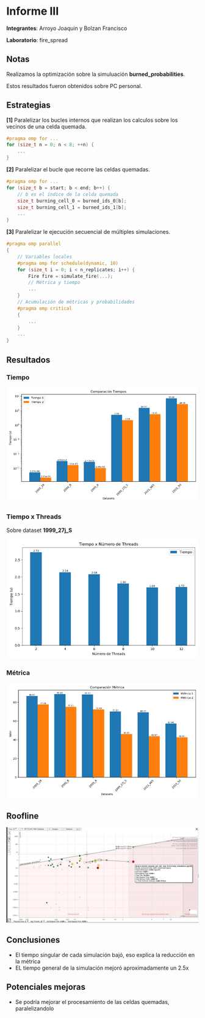 # Informe III

__Integrantes__: Arroyo Joaquin y Bolzan Francisco

__Laboratorio__: fire_spread

## Notas

Realizamos la optimización sobre la simuluación __burned_probabilities__.

Estos resultados fueron obtenidos sobre PC personal.

## Estrategias

__[1]__ Paralelizar los bucles internos que realizan los calculos sobre los vecinos de una celda quemada.

```cpp
#pragma omp for ...
for (size_t n = 0; n < 8; ++n) {
    ...
}
```

__[2]__ Paralelizar el bucle que recorre las celdas quemadas.

```cpp
#pragma omp for ...
for (size_t b = start; b < end; b++) {
    // b es el índice de la celda quemada
    size_t burning_cell_0 = burned_ids_0[b];
    size_t burning_cell_1 = burned_ids_1[b];
    ...
}
```

__[3]__ Paralelizar le ejecución secuencial de múltiples simulaciones.

```cpp
#pragma omp parallel
{ 
    // Variables locales
    #pragma omp for schedule(dynamic, 10)
    for (size_t i = 0; i < n_replicates; i++) {
        Fire fire = simulate_fire(...);
        // Métrica y tiempo
        ...
    }
    // Acumulación de métricas y probabilidades
    #pragma omp critical
    {
        ...
    }
    ...
}
```

## Resultados

### Tiempo

![](../final_plots/burned_probabilities_times_bar_3.png)

### Tiempo x Threads

Sobre dataset __1999_27j_S__

![](../final_plots/burned_probabilities_time_threads_bar_3.png)

### Métrica

![](../final_plots/burned_probabilities_perf_bar_3.png)

## Roofline

![](../final_plots/roofline_10_3.png)

## Conclusiones

- El tiempo singular de cada simulación bajó, eso explica la reducción en la métrica
- EL tiempo general de la simulación mejoró aproximadamente un 2.5x

## Potenciales mejoras

- Se podría mejorar el procesamiento de las celdas quemadas, paralelizandolo